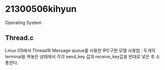 # 21300506kihyun
Operating System


## Thread.c
 Linux OS에서 Thread와 Message queue를 사용한 IPC구현 모델
 사용법 : 두개의 terminal을 켜놓은 상태에서 각각 send_key 값과 receive_key값을 반대로 넣은 후 소통한다.
